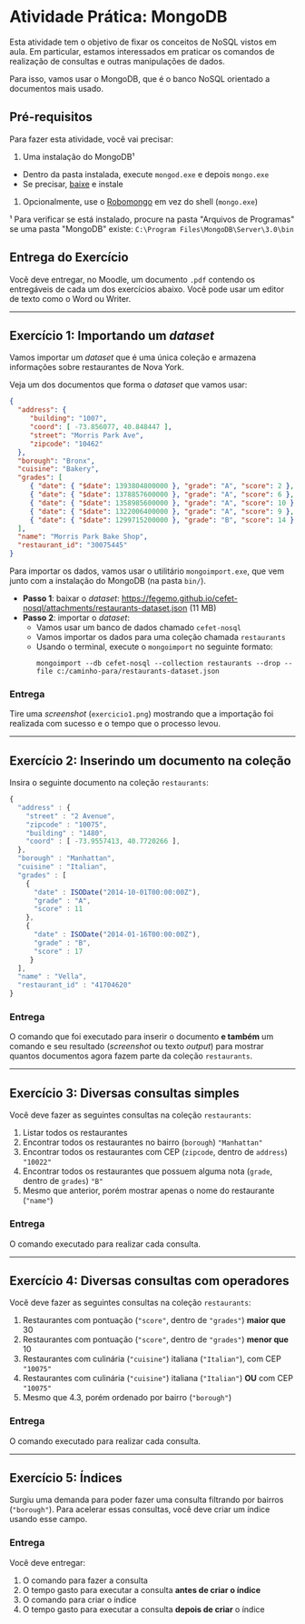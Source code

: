 <!--
Resolução do exercício: http://docs.mongodb.org/getting-started/shell/import-data/
-->
# Atividade Prática: **MongoDB**

Esta atividade tem o objetivo de fixar os conceitos de NoSQL vistos em
aula. Em particular, estamos interessados em praticar os comandos de
realização de consultas e outras manipulações de dados.

Para isso, vamos usar o MongoDB, que é o banco NoSQL orientado a documentos
mais usado.

## Pré-requisitos

Para fazer esta atividade, você vai precisar:

1. Uma instalação do MongoDB¹
  - Dentro da pasta instalada, execute `mongod.exe` e depois `mongo.exe`
  - Se precisar, [baixe](https://www.mongodb.org/downloads) e instale
1. Opcionalmente, use o [Robomongo](http://robomongo.org/) em vez do
  shell (`mongo.exe`)

¹ Para verificar se está instalado, procure na pasta "Arquivos de Programas"
se uma pasta "MongoDB" existe:
  `C:\Program Files\MongoDB\Server\3.0\bin`

## Entrega do Exercício

Você deve entregar, no Moodle, um documento `.pdf` contendo os entregáveis de
cada um dos exercícios abaixo. Você pode usar um editor de texto como o Word ou
Writer.

---
## Exercício 1: **Importando um _dataset_**

Vamos importar um _dataset_ que é uma única coleção e armazena informações
sobre restaurantes de Nova York.

Veja um dos documentos que forma o _dataset_ que vamos usar:

```json
{
  "address": {
     "building": "1007",
     "coord": [ -73.856077, 40.848447 ],
     "street": "Morris Park Ave",
     "zipcode": "10462"
  },
  "borough": "Bronx",
  "cuisine": "Bakery",
  "grades": [
     { "date": { "$date": 1393804800000 }, "grade": "A", "score": 2 },
     { "date": { "$date": 1378857600000 }, "grade": "A", "score": 6 },
     { "date": { "$date": 1358985600000 }, "grade": "A", "score": 10 },
     { "date": { "$date": 1322006400000 }, "grade": "A", "score": 9 },
     { "date": { "$date": 1299715200000 }, "grade": "B", "score": 14 }
  ],
  "name": "Morris Park Bake Shop",
  "restaurant_id": "30075445"
}
```

Para importar os dados, vamos usar o utilitário `mongoimport.exe`, que vem
junto com a instalação do MongoDB (na pasta `bin/`).

- **Passo 1**: baixar o _dataset_: https://fegemo.github.io/cefet-nosql/attachments/restaurants-dataset.json (11 MB)
- **Passo 2**: importar o _dataset_:
  - Vamos usar um banco de dados chamado `cefet-nosql`
  - Vamos importar os dados para uma coleção chamada `restaurants`
  - Usando o terminal, execute o `mongoimport` no seguinte formato:
    ```
    mongoimport --db cefet-nosql --collection restaurants --drop --file c:/caminho-para/restaurants-dataset.json
    ```

### Entrega

Tire uma _screenshot_ (`exercicio1.png`) mostrando que a importação foi
realizada com sucesso e o tempo que o processo levou.

---
## Exercício 2: **Inserindo** um documento na coleção

Insira o seguinte documento na coleção `restaurants`:

```js
{
  "address" : {
    "street" : "2 Avenue",
    "zipcode" : "10075",
    "building" : "1480",
    "coord" : [ -73.9557413, 40.7720266 ],
  },
  "borough" : "Manhattan",
  "cuisine" : "Italian",
  "grades" : [
    {
      "date" : ISODate("2014-10-01T00:00:00Z"),
      "grade" : "A",
      "score" : 11
    },
    {
      "date" : ISODate("2014-01-16T00:00:00Z"),
      "grade" : "B",
      "score" : 17
     }
  ],
  "name" : "Vella",
  "restaurant_id" : "41704620"
}
```

### Entrega

O comando que foi executado para inserir o documento **e também** um comando
e seu resultado (_screenshot_ ou texto _output_) para mostrar quantos
documentos agora fazem parte da coleção `restaurants`.

---
## Exercício 3: Diversas **consultas simples**

Você deve fazer as seguintes consultas na coleção `restaurants`:

1. Listar todos os restaurantes
1. Encontrar todos os restaurantes no bairro (`borough`) `"Manhattan"`
1. Encontrar todos os restaurantes com CEP (`zipcode`, dentro de `address`) `"10022"`
1. Encontrar todos os restaurantes que possuem alguma nota (`grade`, dentro de `grades`) `"B"`
1. Mesmo que anterior, porém mostrar apenas o nome do restaurante (`"name"`)

### Entrega

O comando executado para realizar cada consulta.

---
## Exercício 4: Diversas **consultas com operadores**

Você deve fazer as seguintes consultas na coleção `restaurants`:

1. Restaurantes com pontuação (`"score"`, dentro de `"grades"`) **maior que** 30
1. Restaurantes com pontuação (`"score"`, dentro de `"grades"`) **menor que** 10
1. Restaurantes com culinária (`"cuisine"`) italiana (`"Italian"`), com CEP `"10075"`
1. Restaurantes com culinária (`"cuisine"`) italiana (`"Italian"`) **OU** com CEP `"10075"`
1. Mesmo que 4.3, porém ordenado por bairro (`"borough"`)

### Entrega

O comando executado para realizar cada consulta.

---
## Exercício 5: Índices

Surgiu uma demanda para poder fazer uma consulta filtrando por bairros (`"borough"`). Para acelerar essas consultas, você deve criar um índice usando esse campo.

### Entrega

Você deve entregar:

1. O comando para fazer a consulta
1. O tempo gasto para executar a consulta **antes de criar o índice**
1. O comando para criar o índice
1. O tempo gasto para executar a consulta **depois de criar** o índice
